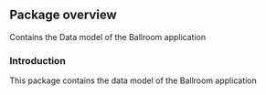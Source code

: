 ## Package overview

Contains the Data model of the Ballroom application

### Introduction
This package contains the data model of the Ballroom application
